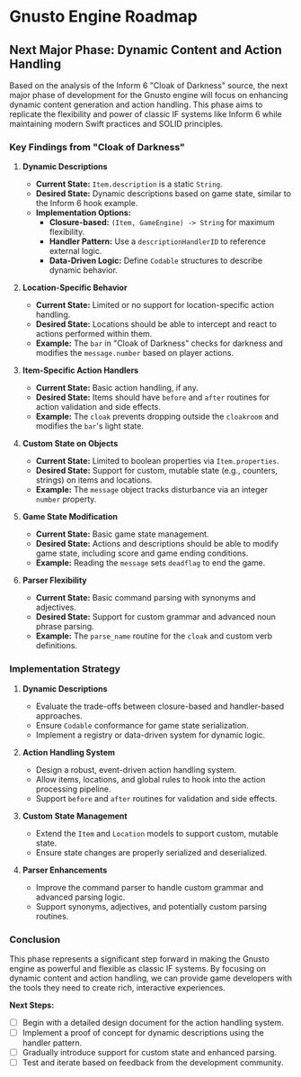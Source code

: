 # Gnusto Engine Roadmap

## Next Major Phase: Dynamic Content and Action Handling

Based on the analysis of the Inform 6 "Cloak of Darkness" source, the next major phase of development for the Gnusto engine will focus on enhancing dynamic content generation and action handling. This phase aims to replicate the flexibility and power of classic IF systems like Inform 6 while maintaining modern Swift practices and SOLID principles.

### Key Findings from "Cloak of Darkness"

1. **Dynamic Descriptions**

   - **Current State:** `Item.description` is a static `String`.
   - **Desired State:** Dynamic descriptions based on game state, similar to the Inform 6 hook example.
   - **Implementation Options:**
     - **Closure-based:** `(Item, GameEngine) -> String` for maximum flexibility.
     - **Handler Pattern:** Use a `descriptionHandlerID` to reference external logic.
     - **Data-Driven Logic:** Define `Codable` structures to describe dynamic behavior.

2. **Location-Specific Behavior**

   - **Current State:** Limited or no support for location-specific action handling.
   - **Desired State:** Locations should be able to intercept and react to actions performed within them.
   - **Example:** The `bar` in "Cloak of Darkness" checks for darkness and modifies the `message.number` based on player actions.

3. **Item-Specific Action Handlers**

   - **Current State:** Basic action handling, if any.
   - **Desired State:** Items should have `before` and `after` routines for action validation and side effects.
   - **Example:** The `cloak` prevents dropping outside the `cloakroom` and modifies the `bar`'s light state.

4. **Custom State on Objects**

   - **Current State:** Limited to boolean properties via `Item.properties`.
   - **Desired State:** Support for custom, mutable state (e.g., counters, strings) on items and locations.
   - **Example:** The `message` object tracks disturbance via an integer `number` property.

5. **Game State Modification**

   - **Current State:** Basic game state management.
   - **Desired State:** Actions and descriptions should be able to modify game state, including score and game ending conditions.
   - **Example:** Reading the `message` sets `deadflag` to end the game.

6. **Parser Flexibility**
   - **Current State:** Basic command parsing with synonyms and adjectives.
   - **Desired State:** Support for custom grammar and advanced noun phrase parsing.
   - **Example:** The `parse_name` routine for the `cloak` and custom verb definitions.

### Implementation Strategy

1. **Dynamic Descriptions**

   - Evaluate the trade-offs between closure-based and handler-based approaches.
   - Ensure `Codable` conformance for game state serialization.
   - Implement a registry or data-driven system for dynamic logic.

2. **Action Handling System**

   - Design a robust, event-driven action handling system.
   - Allow items, locations, and global rules to hook into the action processing pipeline.
   - Support `before` and `after` routines for validation and side effects.

3. **Custom State Management**

   - Extend the `Item` and `Location` models to support custom, mutable state.
   - Ensure state changes are properly serialized and deserialized.

4. **Parser Enhancements**
   - Improve the command parser to handle custom grammar and advanced parsing logic.
   - Support synonyms, adjectives, and potentially custom parsing routines.

### Conclusion

This phase represents a significant step forward in making the Gnusto engine as powerful and flexible as classic IF systems. By focusing on dynamic content and action handling, we can provide game developers with the tools they need to create rich, interactive experiences.

**Next Steps:**

- [ ] Begin with a detailed design document for the action handling system.
- [ ] Implement a proof of concept for dynamic descriptions using the handler pattern.
- [ ] Gradually introduce support for custom state and enhanced parsing.
- [ ] Test and iterate based on feedback from the development community.
